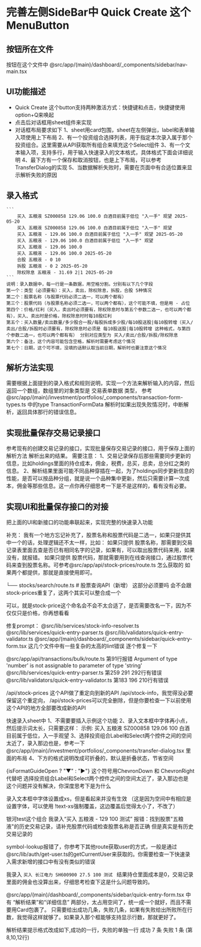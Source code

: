 # 完善左侧SideBar中 Quick Create 这个MenuButton
## 按钮所在文件
 按钮在这个文件中 @src/app/(main)/dashboard/_components/sidebar/nav-main.tsx
## UI功能描述
 - Quick Create 这个button支持两种激活方式：快捷键和点击，快捷键使用option+Q来唤起
 - 点击后对话框用sheet组件来实现
 - 对话框布局要求如下
  1、sheet用card包围，sheet在左侧弹出，label和表单输入项使用上下布局
  2、有一个投资组合选择列表，用于指定本次录入属于那个投资组合。这里需要从API获取所有组合来填充这个Select组件
  3、有一个文本输入项，支持多行，用于输入快速录入的文本格式，具体格式下面会详细说明
  4、最下方有一个保存和取消按钮，也是上下布局，可以参考TransferDialog的实现
  5、当数据解析失败时，需要在页面中有合适位置来显示解析失败的原因

## 录入格式
    ```
        买入 五粮液 SZ000858 129.06 100.0 白酒目前属于低位 "入一手" 观望 2025-05-20
        买入 五粮液 SZ000858 129.06 100.0 白酒目前属于低位 "入一手" 观望 
        买入 五粮液 - 129.06 100.0 白酒目前属于低位 "入一手" 观望 2025-05-20
        买入 五粮液 - 129.06 100.0 白酒目前属于低位 "入一手" 观望
        买入 五粮液 - 129.06 100.0
        买入 五粮液 - 129.06 100.0 2025-05-20
        合股 五粮液 - 0 10
        拆股 五粮液 - 0 2 2025-05-20
        除权除息 五粮液 - 31.69 2|1 2025-05-20
    ```
    说明：录入数据中，每一行是一条数据，用空格分割。分别有以下几个字段
    第一个：类型（必须要有）：买入，卖出，除权除息，拆股，合股 5种情况
    第二个：股票名称（与股票代码必须二选一，可以两个都有）
    第三个：股票代码（与股票名称必须二选一，可以两个都有），这个可能不填，但是用 - 占位
    第四个：价格/红利（买入，卖出时必须要有，除权除息时与第五个参数二选一，也可以两个都有），买入、卖出时是价格，除权除息时时每10股红利
    第五个：买入数量/卖出数量/多少股合一股/每股拆成多少股/每10股送股|每10股转增（买入/卖出/合股/拆股时必须要有，除权除息时必须是 每10股送股|每10股转增 这种格式，与第四个参数二选一，也可以两个都有有） 分别对应类型为 买入/卖出/合股/拆股/除权除息
    第六个：备注，这个内容可能包含空格，解析时需要考虑这个情况
    第七个：日期，这个可不填，没填的话默认取当前日期，解析时也要注意这个情况

## 解析方法实现
 需要根据上面提到的录入格式和规则说明，实现一个方法来解析输入的内容，然后返回一个数组，数组里的对象类型是 交易表单数据 类型，
 参考 @src/app/(main)/investment/portfolios/_components/transaction-form-types.ts  中的type TransactionFormData
 解析时如果出现失败情况时，中断解析，返回具体那行的错误信息。

 ## 实现批量保存交易记录接口
 参考现有的创建交易记录的接口，实现批量保存交易记录的接口，用于保存上面的 解析方法 解析出来的结果。
 需要注意：
 1、交易记录保存后那些需要同步更新的信息，比如holdings里面的持仓成本，佣金，税费，总买，总卖，总分红之类的信息。
 2、解析结果里面可能不同品种穿插在一起，为了holdings同步更新信息的性能，是否可以按品种分组，就是说一个品种集中更新，然后只需要计算一次成本，佣金等那些信息。这一点你再仔细思考一下是不是这样的，看有没有必要。

 ## 实现UI和批量保存接口的对接
 把上面的UI和新接口的功能串联起来，实现完整的快速录入功能


 补充：
 我有一个地方忘记补充了，股票名称和股票代码是二选一，如果只提供其中一个的话，处理逻辑还不太一样，比如：
 如果只提供 股票名称，那需要到交易记录表里面去查是否已有相同名字的记录，如果有，可以取出股票代码来用，如果没有，就报错。
 如果只提供 股票代码，那就需要用到在线查询接口，通过股票代码来查到股票名称。可参考@src/app/api/stock-prices/route.ts 怎么获取的
 如果两个都提供，那就是直接使用即可。

└── stocks/search/route.ts      # 股票查询API（新增）  这部分必须要吗 会不会跟stock-prices重复了，这两个其实可以整合成一个

 可以，就是stock-price这个命名会不会不太合适了，是否需要改名一下，因为不仅仅只是价格，你再想看看



 修复prompt：
 @src/lib/services/stock-info-resolver.ts
 @src/lib/services/quick-entry-parser.ts
 @src/lib/validators/quick-entry-validator.ts
 @src/app/(main)/dashboard/_components/sidebar/quick-entry-form.tsx
 这几个文件中有一些复杂的太高的lint错误 逐个修复一下

 @src/app/api/transactions/bulk/route.ts 第91行报错 Argument of type 'number' is not assignable to parameter of type 'string'
 @src/lib/services/quick-entry-parser.ts 第259 291 292行有错误
 @src/lib/validators/quick-entry-validator.ts 第183 196 210行有错误


 /api/stock-prices 这个API做了重定向到新的API /api/stock-info，我觉得没必要保留这个重定向， /api/stock-prices可以完全删除，但是你要检查一下以前使用这个API的地方全部要改成新的API

快速录入sheet中
1、不需要要插入示例这个功能
2、录入文本框中字体再小点，然后提示词太长，只需要这样： 示例: 买入 五粮液 SZ000858 129.06 100 白酒目前属于低位，入一手观望
3、选择投资组合Label和Select两个控件之间的空间太近了，录入那边也是，参考一下 @src/app/(main)/investment/portfolios/_components/transfer-dialog.tsx 里面的布局
4、下方的格式说明改成可折叠的，默认是折叠状态，节省空间

{isFormatGuideOpen ? "▼" : "▶"} 这个符号用ChevronDown 和 ChevronRight代替吧
选择投资组合Label和Select两个控件之间的空间太近了，录入那边也是 这个问题并没有解决，你深度思考下是为什么


录入文本框中字体设置成xs，但是看起来并没有生效 
（这是因为空间中有相应是设置字体，可以使用 !text-xs强制覆盖，这边覆盖后觉得太小了，不改了）


银河test这个组合 我录入“买入 五粮液 - 129 100 测试” 报错：找到股票"五粮液"的历史交易记录，请补充股票代码或检查股票名称是否正确
但是真实是有历史交易记录的


symbol-lookup报错了，你参考下其他route获取user的方式，一般是通过@src/lib/auth/get-user.ts的getCurrentUser来获取的。你需要检查一下快速录入需求新增的接口中有没有类似的错误


我录入 ```买入 长江电力 SH600900 27.5 100 测试 ``` 结果持仓里面成本是0，交易记录里面的佣金也没算出来，仔细思考检查下这是什么问题导致的。



@src/app/(main)/dashboard/_components/sidebar/quick-entry-form.tsx 中 有 “解析结果”和“详细信息” 两部分，太占用空间了，统一成一个就好，而且不需要用Card包裹了。
只需要给出成功几条，失败几条，如果有失败给出所败所在行数，我觉得这样就够了。如果录入那个框能够支持显示行数，那就更好了。

解析结果提示格式改成如下,成功的一行，失败的单独一行
成功 7 条
失败 1 条 (第8,10,12行)

